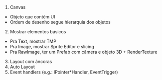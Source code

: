 1. Canvas
  - Objeto que contém UI
  - Ordem de desenho segue hierarquia dos objetos
2. Mostrar elementos básicos
  - Pra Text, mostrar TMP
  - Pra Image, mostrar Sprite Editor e slicing
  - Pra RawImage, ter um Prefab com câmera e objeto 3D + RenderTexture
3. Layout com âncoras
4. Auto Layout
5. Event handlers (e.g.: IPointer*Handler, EventTrigger)